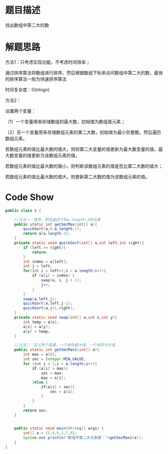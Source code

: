 # 题目描述

找出数组中第二大的数

# 解题思路

方法1：只考虑实现功能，不考虑时间效率；

通过排序算法将数组进行排序，然后根据数组下标来访问数组中第二大的数，最快的排序算法一般为快速排序算法

时间复杂度：O(nlogn)

方法2：

设置两个变量：

（1）一个变量用来存储数组的最大数，初始值为数组首元素；

（2）另一个变量用来存储数组元素的第二大数，初始值为最小负整数，然后遍历数组元素。

若数组元素的值比最大数的值大，则将第二大变量的值更新为最大数变量的值，最大数变量的值更新为该数组元素的值，

若数组元素的值比最大数的值小，则判断该数组元素的值是否比第二大数的值大；

若数组元素的值比最大数的值大，则更新第二大数的值为该数组元素的值。

# Code Show

```java
public class t {

    //方法一：排序，然后返回下标a.length-2的元素
    public static int getSecMax(int[] a){
        quickSort(a,0,a.length-1);
        return a[a.length-2];
    }
    private static void quickSort(int[] a,int left,int right){
        if (left >= right){
            return;
        }
        int index = a[left];
        int j = left;
        for(int i = left+1;i < a.length;i++){
            if (a[i] < index) {
                swap(a, i, j + 1);
                j++;
            }
        }
        swap(a,left,j);
        quickSort(a,left,j-1);
        quickSort(a,j+1,right);
    }
    private static void swap(int[] a,int x,int y){
        int temp = a[x];
        a[x] = a[y];
        a[y] = temp;
    }

    //方法二：定义两个变量，一个保存最大值，一个保存次大值
    public static int getSecMax1(int[] a){
        int max = a[0];
        int sec = Integer.MIN_VALUE;
        for (int i = 1;i < a.length;i++){
            if (a[i] > max){
                sec = max;
                max = a[i];
            }else {
                if(a[i] > sec){
                    sec = a[i];
                }
            }
        }
        return sec;
    }


    public static void main(String[] args) {
        int[] a = {5,4,6,2,7,9};
        System.out.println("数组中第二大元素是："+getSecMax1(a));
    }
}
```

